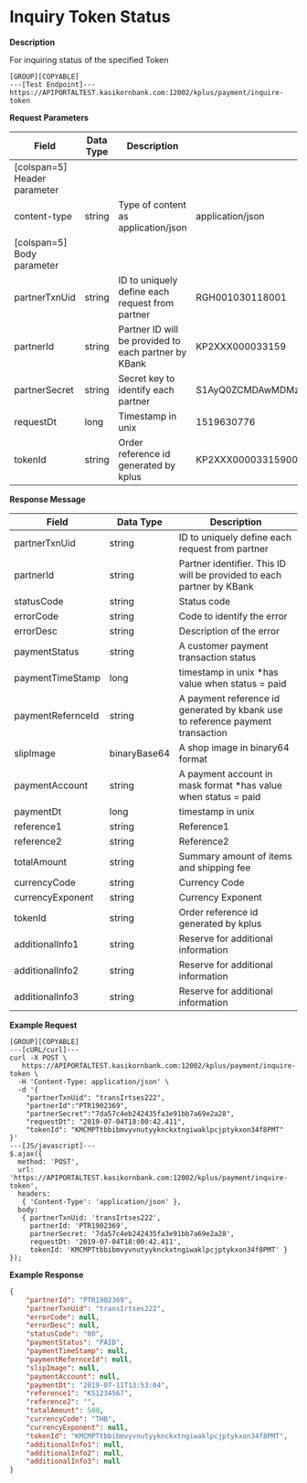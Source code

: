 # Inquiry Token Status

**Description**

For inquiring status of the specified Token

```
[GROUP][COPYABLE]
---[Test Endpoint]---
https://APIPORTALTEST.kasikornbank.com:12002/kplus/payment/inquire-token
```

**Request Parameters**

| Field                        | Data Type | Description                                          | Example                                              | Mandatory |
| ---------------------------- | --------- | ---------------------------------------------------- | ---------------------------------------------------- | :-------: |
| [colspan=5] Header parameter |
| content-type                 | string    | Type of content as application/json                  | application/json                                     |     Y     |
| [colspan=5] Body parameter   |
| partnerTxnUid                | string    | ID to uniquely define each request from partner      | RGH001030118001                                      |     Y     |
| partnerId                    | string    | Partner ID will be provided to each partner by KBank | KP2XXX000033159                                      |     Y     |
| partnerSecret                | string    | Secret key to identify each partner                  | S1AyQ0ZCMDAwMDMzMTU5LWtwbHVzLXNpdC0yYzJwLWZhY2Vib29r |     Y     |
| requestDt                    | long      | Timestamp in unix                                    | 1519630776                                           |     Y     |
| tokenId                      | string    | Order reference id generated by kplus                | KP2XXX00003315900BBC3C374D644DE9F2BA5CDC189C27B      |     Y     |

**Response Message**

| Field             | Data Type    | Description                                                                    |
| ----------------- | ------------ | ------------------------------------------------------------------------------ |
| partnerTxnUid     | string       | ID to uniquely define each request from partner                                |
| partnerId         | string       | Partner identifier. This ID will be provided to each partner by KBank          |
| statusCode        | string       | Status code                                                                    |
| errorCode         | string       | Code to identify the error                                                     |
| errorDesc         | string       | Description of the error                                                       |
| paymentStatus     | string       | A customer payment transaction status                                          |
| paymentTimeStamp  | long         | timestamp in unix \*has value when status = paid                               |
| paymentRefernceId | string       | A payment reference id generated by kbank use to reference payment transaction |
| slipImage         | binaryBase64 | A shop image in binary64 format                                                |
| paymentAccount    | string       | A payment account in mask format \*has value when status = paid                |
| paymentDt         | long         | timestamp in unix                                                              |
| reference1        | string       | Reference1                                                                     |
| reference2        | string       | Reference2                                                                     |
| totalAmount       | string       | Summary amount of items and shipping fee                                       |
| currencyCode      | string       | Currency Code                                                                  |
| currencyExponent  | string       | Currency Exponent                                                              |
| tokenId           | string       | Order reference id generated by kplus                                          |
| additionalInfo1   | string       | Reserve for additional information                                             |
| additionalInfo2   | string       | Reserve for additional information                                             |
| additionalInfo3   | string       | Reserve for additional information                                             |

**Example Request**

```code
[GROUP][COPYABLE]
---[cURL/curl]---
curl -X POST \
   https://APIPORTALTEST.kasikornbank.com:12002/kplus/payment/inquire-token \
  -H 'Content-Type: application/json' \
  -d '{
    "partnerTxnUid": "transIrtses222",
    "partnerId":"PTR1902369",
    "partnerSecret":"7da57c4eb242435fa3e91bb7a69e2a28",
    "requestDt": "2019-07-04T18:00:42.411",
    "tokenId": "KMCMPTtbbibmvyvnutyyknckxtngiwaklpcjptykxon34f8PMT"
}'
---[JS/javascript]---
$.ajax({
  method: 'POST',
  url: 'https://APIPORTALTEST.kasikornbank.com:12002/kplus/payment/inquire-token',
  headers:
   { 'Content-Type': 'application/json' },
  body:
   { partnerTxnUid: 'transIrtses222',
     partnerId: 'PTR1902369',
     partnerSecret: '7da57c4eb242435fa3e91bb7a69e2a28',
     requestDt: '2019-07-04T18:00:42.411',
     tokenId: 'KMCMPTtbbibmvyvnutyyknckxtngiwaklpcjptykxon34f8PMT' }
});
```

**Example Response**

```json
{
    "partnerId": "PTR1902369",
    "partnerTxnUid": "transIrtses222",
    "errorCode": null,
    "errorDesc": null,
    "statusCode": "00",
    "paymentStatus": "PAID",
    "paymentTimeStamp": null,
    "paymentRefernceId": null,
    "slipImage": null,
    "paymentAccount": null,
    "paymentDt": "2019-07-11T13:53:04",
    "reference1": "KS1234567",
    "reference2": "",
    "totalAmount": 500,
    "currencyCode": "THB",
    "currencyExponent": null,
    "tokenId": "KMCMPTtbbibmvyvnutyyknckxtngiwaklpcjptykxon34f8PMT",
    "additionalInfo1": null,
    "additionalInfo2": null,
    "additionalInfo3": null
}
```
